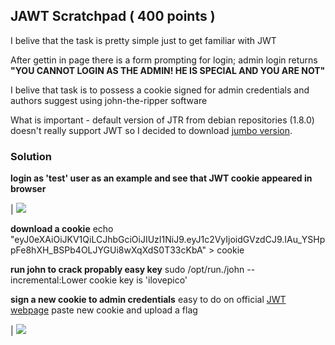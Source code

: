 ## JAWT Scratchpad ( 400 points ) 

I belive that the task is pretty simple just to get familiar with JWT 

After gettin in page there is a form prompting for login; admin login returns 
**"YOU CANNOT LOGIN AS THE ADMIN! HE IS SPECIAL AND YOU ARE NOT"** 

I belive that task is to possess a cookie signed for admin credentials and authors suggest using john-the-ripper software 

What is important - default version of JTR from debian repositories (1.8.0) doesn't really support JWT so I decided to download [jumbo version](https://github.com/openwall/john).

### Solution

**login as 'test' user as an example and see that JWT cookie appeared in browser**

| ![](https://i.ibb.co/Zgg56rY/Zrzut-ekranu-z-2020-12-23-23-30-34.png)

**download a cookie**
echo "eyJ0eXAiOiJKV1QiLCJhbGciOiJIUzI1NiJ9.eyJ1c2VyIjoidGVzdCJ9.IAu_YSHppFe8hXH_BSPb4OLJYGUi8wXqXdS0T33cKbA" > cookie

**run john to crack propably easy key**
sudo /opt/run./john --incremental:Lower cookie
key is 'ilovepico'

**sign a new cookie to admin credentials**
easy to do on official [JWT webpage](https://jwt.io/)
paste new cookie and upload a flag

| ![](https://i.ibb.co/ng2TZ9K/Screenshot-at-2021-01-04-17-45-53.png)
